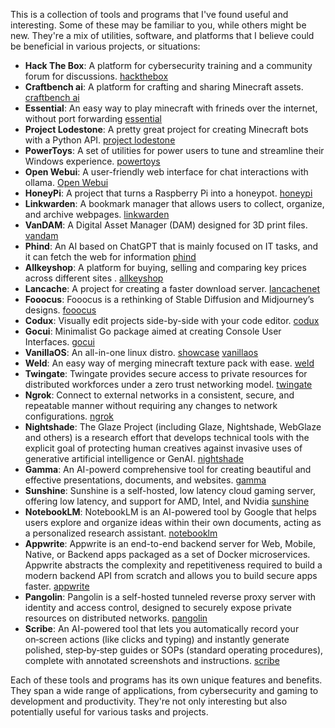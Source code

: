 This is a collection of tools and programs that I've found useful and interesting. Some of these may be familiar to you, while others might be new. They're a mix of utilities, software, and platforms that I believe could be beneficial in various projects, or situations:

-   **Hack The Box**: A platform for cybersecurity training and a community forum for discussions.  [hackthebox](https://www.hackthebox.com/)
-   **Craftbench ai**: A platform for crafting and sharing Minecraft assets.  [craftbench ai](https://discord.gg/craftbench)
-   **Essential**: An easy way to play minecraft with frineds over the internet, without port forwarding  [essential](https://essential.gg/)
-   **Project Lodestone**: A pretty great project for creating Minecraft bots with a Python API.  [project lodestone](https://github.com/the-lodestone-project/Lodestone)
-   **PowerToys**: A set of utilities for power users to tune and streamline their Windows experience.  [powertoys](https://github.com/microsoft/PowerToys)
-   **Open Webui**: A user-friendly web interface for chat interactions with ollama.  [Open Webui](https://github.com/ollama-webui/ollama-webui)
-   **HoneyPi**: A project that turns a Raspberry Pi into a honeypot.  [honeypi](https://github.com/mattymcfatty/HoneyPi)
-   **Linkwarden**: A bookmark manager that allows users to collect, organize, and archive webpages.  [linkwarden](https://linkwarden.app/)
-   **VanDAM**: A Digital Asset Manager (DAM) designed for 3D print files.  [vandam](https://github.com/Floppy/van_dam)
-   **Phind**: An AI based on ChatGPT that is mainly focused on IT tasks, and it can fetch the web for information  [phind](https://www.phind.com/)
-   **Allkeyshop**: A platform for buying, selling and comparing key prices across different sites .  [allkeyshop](https://www.allkeyshop.com/)
-   **Lancache**: A project for creating a faster download server.  [lancachenet](https://github.com/lancachenet/)
-   **Fooocus**: Fooocus is a rethinking of Stable Diffusion and Midjourney’s designs. [fooocus](https://github.com/lllyasviel/Fooocus)
-   **Codux**: Visually edit projects side-by-side with your code editor. [codux](https://www.codux.com/)
-   **Gocui**: Minimalist Go package aimed at creating Console User Interfaces. [gocui](https://github.com/jroimartin/gocui)
-   **VanillaOS**: An all-in-one linux distro. [showcase](https://youtu.be/peDeqIWIyws?si=2DLFPWP8VEHXsPko) [vanillaos](https://vanillaos.org)
-   **Weld**: An easy way of merging minecraft texture pack with ease. [weld](https://weld.smithed.dev)
-   **Twingate**: Twingate provides secure access to private resources for distributed workforces under a zero trust networking model. [twingate](https://www.twingate.com/)
-   **Ngrok**: Connect to external networks in a consistent, secure, and repeatable manner without requiring any changes to network configurations. [ngrok](https://ngrok.com)
-   **Nightshade**: The Glaze Project (including Glaze, Nightshade, WebGlaze and others) is a research effort that develops technical tools with the explicit goal of protecting human creatives against invasive uses of generative artificial intelligence or GenAI. [nightshade](https://nightshade.cs.uchicago.edu/downloads.html)
-   **Gamma**: An AI-powerd comprehensive tool for creating beautiful and effective presentations, documents, and websites. [gamma](https://gamma.app/)
-   **Sunshine**: Sunshine is a self-hosted, low latency cloud gaming server, offering low latency, and support for AMD, Intel, and Nvidia [sunshine](https://app.lizardbyte.dev/Sunshine/)
-   **NotebookLM**: NotebookLM is an AI-powered tool by Google that helps users explore and organize ideas within their own documents, acting as a personalized research assistant. [notebooklm](https://notebooklm.google/)
-   **Appwrite**: Appwrite is an end-to-end backend server for Web, Mobile, Native, or Backend apps packaged as a set of Docker microservices. Appwrite abstracts the complexity and repetitiveness required to build a modern backend API from scratch and allows you to build secure apps faster. [appwrite](https://github.com/appwrite/appwrite?tab=readme-ov-file#unix)
-   **Pangolin**: Pangolin is a self-hosted tunneled reverse proxy server with identity and access control, designed to securely expose private resources on distributed networks. [pangolin](https://github.com/fosrl/pangolin)
-   **Scribe**: An AI-powered tool that lets you automatically record your on‑screen actions (like clicks and typing) and instantly generate polished, step‑by‑step guides or SOPs (standard operating procedures), complete with annotated screenshots and instructions. [scribe](https://scribehow.com/)

Each of these tools and programs has its own unique features and benefits. They span a wide range of applications, from cybersecurity and gaming to development and productivity. They're not only interesting but also potentially useful for various tasks and projects.
